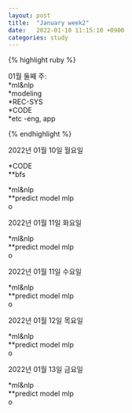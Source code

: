 ```yaml
---
layout: post
title:  "January week2"
date:   2022-01-10 11:15:10 +0900
categories: study
---
```





{% highlight ruby %}

01월 둘째 주:  
*ml&nlp  
*modeling  
*REC-SYS  
*CODE  
*etc  -eng, app  



{% endhighlight %}

2022년 01월 10일 월요일  

*CODE  
**bfs  

*ml&nlp  
**predict model mlp  
o  

2022년 01월 11일 화요일  

*ml&nlp  
**predict model mlp  
o  

2022년 01월 11일 수요일  

*ml&nlp  
**predict model mlp  
o  

2022년 01월 12일 목요일  

*ml&nlp  
**predict model mlp  
o  

2022년 01월 13일 금요일  

*ml&nlp  
**predict model mlp  
o  






















































